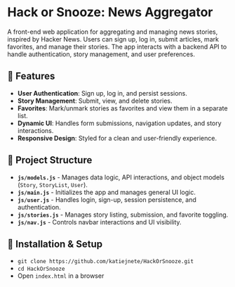 # Hack or Snooze: News Aggregator

A front-end web application for aggregating and managing news stories, inspired by Hacker News. Users can sign up, log in, submit articles, mark favorites, and manage their stories. The app interacts with a backend API to handle authentication, story management, and user preferences.

## 🚀 Features

- **User Authentication**: Sign up, log in, and persist sessions.
- **Story Management**: Submit, view, and delete stories.
- **Favorites**: Mark/unmark stories as favorites and view them in a separate list.
- **Dynamic UI**: Handles form submissions, navigation updates, and story interactions.
- **Responsive Design**: Styled for a clean and user-friendly experience.

## 📂 Project Structure

- **`js/models.js`** - Manages data logic, API interactions, and object models (`Story`, `StoryList`, `User`).
- **`js/main.js`** - Initializes the app and manages general UI logic.
- **`js/user.js`** - Handles login, sign-up, session persistence, and authentication.
- **`js/stories.js`** - Manages story listing, submission, and favorite toggling.
- **`js/nav.js`** - Controls navbar interactions and UI visibility.

## 🔧 Installation & Setup
- `git clone https://github.com/katiejnete/HackOrSnooze.git`  
- `cd HackOrSnooze`  
- Open `index.html` in a browser  
